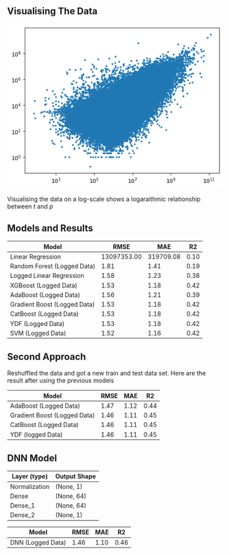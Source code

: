 ## Visualising The Data

![alt text](image.png)

Visualising the data on a log-scale shows a logaraithmic relationship between *t* and *p*

## Models and Results

| Model                       | RMSE        | MAE           | R2   |
| --------------------------- | ----------- | ------------- | ---- |
| Linear Regression           | 13097353.00 | 319709.08     | 0.10 |
| Random Forest (Logged Data) | 1.81        | 1.41          | 0.19 |
| Logged Linear Regression    | 1.58        | 1.23          | 0.38 |
| XGBoost (Logged Data)       | 1.53        | 1.18          | 0.42 |
| AdaBoost (Logged Data)      | 1.56        | 1.21          | 0.39 |
| Gradient Boost (Logged Data)| 1.53        | 1.18          | 0.42 |
| CatBoost (Logged Data)      | 1.53        | 1.18          | 0.42 |
| YDF (Logged Data)           | 1.53        | 1.18          | 0.42 |
| SVM (Logged Data)           | 1.52        | 1.16          | 0.42 |

## Second Approach 

Reshuffled the data and got a new train and test data set. Here are the result after using the previous models 

| Model                       | RMSE        | MAE           | R2   |
| --------------------------- | ----------- | ------------- | ---- |
| AdaBoost (Logged Data)      | 1.47        | 1.12          | 0.44 |
| Gradient Boost (Logged Data)| 1.46        | 1.11          | 0.45 |
| CatBoost (Logged Data)      | 1.46        | 1.11          | 0.45 |
| YDF (logged Data)           | 1.46        | 1.11          | 0.45 |

## DNN Model

| Layer (type)  | Output Shape |
| ------------- | ------------ |
| Normalization | (None, 1)    |
| Dense         | (None, 64)   |
| Dense_1       | (None, 64)   |
| Dense_2       | (None, 1)    |

| Model                       | RMSE        | MAE           | R2   |
| --------------------------- | ----------- | ------------- | ---- |
| DNN (Logged Data)           | 1.46        | 1.10          | 0.46 |